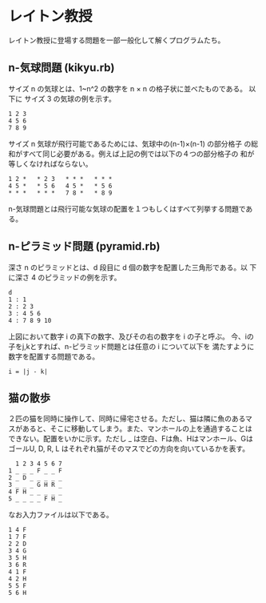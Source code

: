 # レイトン教授

レイトン教授に登場する問題を一部一般化して解くプログラムたち。

## n-気球問題 (kikyu.rb)

サイズ n の気球とは、1~n^2 の数字を n × n の格子状に並べたものである。
以下に サイズ 3 の気球の例を示す。

    1 2 3
    4 5 6
    7 8 9

サイズ n 気球が飛行可能であるためには、気球中の(n-1)×(n-1) の部分格子
の総和がすべて同じ必要がある。例えば上記の例では以下の４つの部分格子の
和が等しくなければならない。

    1 2 *   * 2 3   * * *   * * *
    4 5 *   * 5 6   4 5 *   * 5 6
    * * *   * * *   7 8 *   * 8 9

n-気球問題とは飛行可能な気球の配置を１つもしくはすべて列挙する問題である。



## n-ピラミッド問題 (pyramid.rb)

深さ n のピラミッドとは、d 段目に d 個の数字を配置した三角形である。以
下に深さ 4 のピラミッドの例を示す。

    d
    1 : 1
    2 : 2 3
    3 : 4 5 6
    4 : 7 8 9 10

上図において数字 i の真下の数字、及びその右の数字を i の子と呼ぶ。
今、iの子をj,kとすれば、n-ピラミッド問題とは任意の i について以下を
満たすように数字を配置する問題である。

    i = |j - k|


## 猫の散歩

２匹の猫を同時に操作して、同時に帰宅させる。ただし、猫は隣に魚のあるマ
スがあると、そこに移動してしまう。また、マンホールの上を通過することは
できない。配置をいかに示す。ただし _ は空白、Fは魚、Hはマンホール、Gは
ゴールU, D, R, L はそれぞれ猫がそのマスでどの方向を向いているかを表す。

      1 2 3 4 5 6 7
    1 _ _ _ F _ _ F
    2 _ D _ _ _ _ _
    3 _ _ _ G H R _
    4 F H _ _ _ _ _
    5 _ _ _ _ F H _

なお入力ファイルは以下である。


    1 4 F
    1 7 F
    2 2 D
    3 4 G
    3 5 H
    3 6 R
    4 1 F
    4 2 H
    5 5 F
    5 6 H
